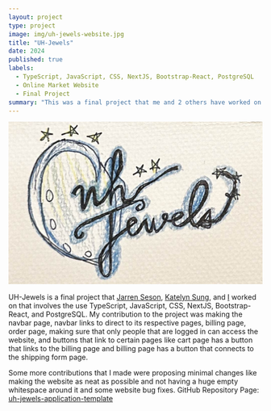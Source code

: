 ```yaml
---
layout: project
type: project
image: img/uh-jewels-website.jpg
title: "UH-Jewels"
date: 2024
published: true
labels:
  - TypeScript, JavaScript, CSS, NextJS, Bootstrap-React, PostgreSQL
  - Online Market Website
  - Final Project
summary: "This was a final project that me and 2 others have worked on. It is essentially an online store where others can buy our products from."
---
```


<img src="/img/uh-jewels-logo.jpg">

UH-Jewels is a final project that [Jarren Seson](https://github.com/jarrenseson), [Katelyn Sung](https://github.com/katelynsung), and [I](https://github.com/waltz-axl-c-tuzon) worked on that involves the use TypeScript, JavaScript, CSS, NextJS, Bootstrap-React, and PostgreSQL. My contribution to the project was making the navbar page, navbar links to direct to its respective pages, billing page, order page, making sure that only people that are logged in can access the website, and buttons that link to certain pages like cart page has a button that links to the billing page and billing page has a button that connects to the shipping form page.

Some more contributions that I made were proposing minimal changes like making the website as neat as possible and not having a huge empty whitespace around it and some website bug fixes.
GitHub Repository Page: [uh-jewels-application-template](https://uh-jewels.github.io/)
